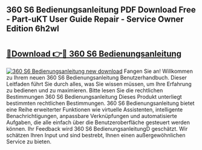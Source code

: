 ## 360 S6 Bedienungsanleitung PDF Download Free - Part-uKT User Guide Repair - Service Owner Edition 6h2wl

# <h2><a href="http://df07dqe.blite.top/?on=360+S6+Bedienungsanleitung">🔗Download 👉🔴 360 S6 Bedienungsanleitung</a></h2>

[![360 S6 Bedienungsanleitung new download](https://i.imgur.com/lujVjoI.png)](http://df07dqe.blite.top/?on=360+S6+Bedienungsanleitung)
Fangen Sie an! Willkommen zu Ihrem neuen 360 S6 Bedienungsanleitung Benutzerhandbuch. Dieser Leitfaden führt Sie durch alles, was Sie wissen müssen, um Ihre Erfahrung zu bedienen und zu maximieren. Bitte lesen Sie die rechtlichen Bestimmungen 360 S6 Bedienungsanleitung Dieses Produkt unterliegt bestimmten rechtlichen Bestimmungen. 360 S6 Bedienungsanleitung bietet eine Reihe erweiterter Funktionen wie virtuelle Assistenten, intelligente Benachrichtigungen, anpassbare Verknüpfungen und automatisierte Aufgaben, die alle einfach über die Benutzeroberfläche gesteuert werden können. Ihr Feedback wird 360 S6 BedienungsanleitungD geschätzt. Wir schätzen Ihren Input und sind bestrebt, Ihnen einen außergewöhnlichen Service zu bieten.
